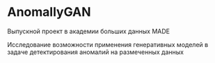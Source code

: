 # AnomallyGAN
Выпускной проект в академии больших данных MADE

Исследование возможности применения генеративных моделей в задаче детектирования аномалий на размеченных данных
